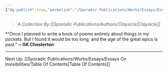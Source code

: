 ```yaml
---
{"dg-publish":true,"permalink":"/Sporadic Publications/Works/Essays/Essays On Invisibilities/Essays on Invisibilities/"}
---
```


>*A Collection By [[Sporadic Publications/Authors/Claysicle\|Claysicle]]*


*“Once I planned to write a book of poems entirely about things in my pockets. But I found it would be too long; and the age of the great epics is past.”
**~ GK Chesterton**

--- 
Next Up:
[[Sporadic Publications/Works/Essays/Essays On Invisibilities/Table Of Contents\|Table Of Contents]]
<div class="page-break" style="page-break-before: always;"></div>

